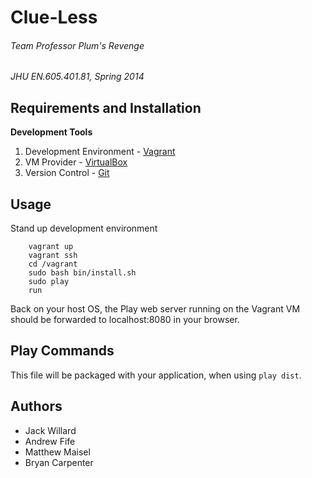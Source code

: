# Clue-Less
###### Team Professor Plum's Revenge
_JHU EN.605.401.81, Spring 2014_

## Requirements and Installation

**Development Tools**

1. Development Environment - [Vagrant](http://www.vagrantup.com/)
2. VM Provider - [VirtualBox](https://www.virtualbox.org/)
3. Version Control - [Git](http://gitscm.com/)

## Usage
Stand up development environment
```
    vagrant up
    vagrant ssh
    cd /vagrant
    sudo bash bin/install.sh
    sudo play
    run
```

Back on your host OS, the Play web server running on the Vagrant VM should be forwarded to localhost:8080 in your browser.

## Play Commands

This file will be packaged with your application, when using `play dist`.

## Authors
+ Jack Willard
+ Andrew Fife
+ Matthew Maisel
+ Bryan Carpenter
